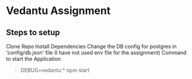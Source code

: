 # Vedantu Assignment

## Steps to setup
Clone Repo
Install Dependencies
Change the DB config for postgres in 'config/db.json' file (I have not used env file for the assignment)
Command to start the Application
> DEBUG=vedantu:* npm start   





